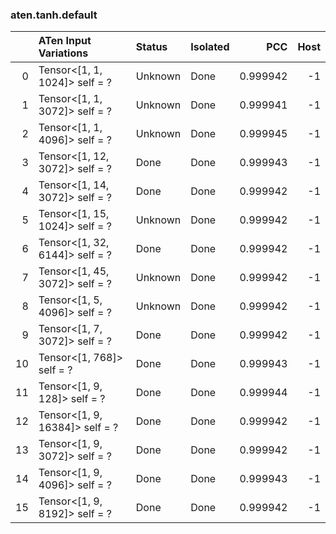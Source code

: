 ### aten.tanh.default
|    | ATen Input Variations          | Status   | Isolated   |      PCC |   Host |
|---:|:-------------------------------|:---------|:-----------|---------:|-------:|
|  0 | Tensor<[1, 1, 1024]> self = ?  | Unknown  | Done       | 0.999942 |     -1 |
|  1 | Tensor<[1, 1, 3072]> self = ?  | Unknown  | Done       | 0.999941 |     -1 |
|  2 | Tensor<[1, 1, 4096]> self = ?  | Unknown  | Done       | 0.999945 |     -1 |
|  3 | Tensor<[1, 12, 3072]> self = ? | Done     | Done       | 0.999943 |     -1 |
|  4 | Tensor<[1, 14, 3072]> self = ? | Done     | Done       | 0.999942 |     -1 |
|  5 | Tensor<[1, 15, 1024]> self = ? | Unknown  | Done       | 0.999942 |     -1 |
|  6 | Tensor<[1, 32, 6144]> self = ? | Done     | Done       | 0.999942 |     -1 |
|  7 | Tensor<[1, 45, 3072]> self = ? | Unknown  | Done       | 0.999942 |     -1 |
|  8 | Tensor<[1, 5, 4096]> self = ?  | Unknown  | Done       | 0.999942 |     -1 |
|  9 | Tensor<[1, 7, 3072]> self = ?  | Done     | Done       | 0.999942 |     -1 |
| 10 | Tensor<[1, 768]> self = ?      | Done     | Done       | 0.999943 |     -1 |
| 11 | Tensor<[1, 9, 128]> self = ?   | Done     | Done       | 0.999944 |     -1 |
| 12 | Tensor<[1, 9, 16384]> self = ? | Done     | Done       | 0.999942 |     -1 |
| 13 | Tensor<[1, 9, 3072]> self = ?  | Done     | Done       | 0.999942 |     -1 |
| 14 | Tensor<[1, 9, 4096]> self = ?  | Done     | Done       | 0.999943 |     -1 |
| 15 | Tensor<[1, 9, 8192]> self = ?  | Done     | Done       | 0.999942 |     -1 |

